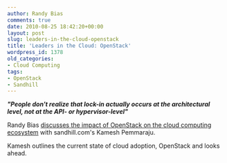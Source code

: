 ```yaml
---
author: Randy Bias
comments: true
date: 2010-08-25 18:42:20+00:00
layout: post
slug: leaders-in-the-cloud-openstack
title: 'Leaders in the Cloud: OpenStack'
wordpress_id: 1378
old_categories:
- Cloud Computing
tags:
- OpenStack
- Sandhill
---
```


_**"People don't realize that lock-in actually occurs at the architectural level, not at the API- or hypervisor-level"**_

Randy Bias [discusses the impact of OpenStack on the cloud computing ecosystem](http://sandhill.com/opinion/daily_blog.php?id=71) with sandhill.com's Kamesh Pemmaraju.

Kamesh outlines the current state of cloud adoption, OpenStack and looks ahead.
